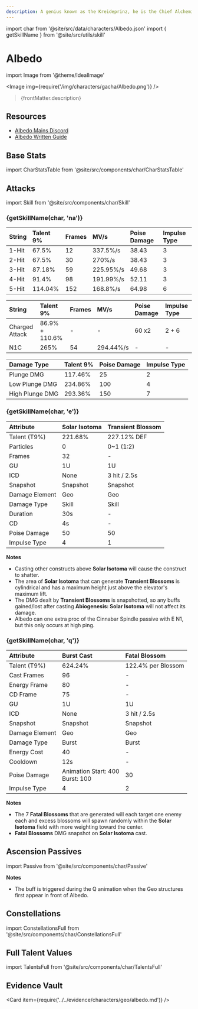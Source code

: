 ```yaml
---
description: A genius known as the Kreideprinz, he is the Chief Alchemist and Captain of the Investigation Team of the Knights of Favonius.
---
```


import char from '@site/src/data/characters/Albedo.json'
import { getSkillName } from '@site/src/utils/skill'

# Albedo

import Image from '@theme/IdealImage'

<Image img={require('/img/characters/gacha/Albedo.png')} />
<blockquote>{frontMatter.description}</blockquote>

## Resources

* [Albedo Mains Discord](https://discord.gg/uHV2ZCfPXU)
* [Albedo Written Guide](https://keqingmains.com/albedo/)

## Base Stats

import CharStatsTable from '@site/src/components/char/CharStatsTable'

<CharStatsTable char={char} />

## Attacks

import Skill from '@site/src/components/char/Skill'

<Tabs>
<TabItem value='na' label='Normal Attacks'>
<h3>{getSkillName(char, 'na')}</h3>
<div class='talent-columns'>
<Skill char={char} skill='na' sectionFilter='Normal Attack' />

| String | Talent 9% | Frames | MV/s      | Poise Damage | Impulse Type |
| :----- | :-------- | :----- | :-------- | :----------- | :----------- |
| 1-Hit  | 67.5%     | 12     | 337.5%/s  | 38.43        | 3            |
| 2-Hit  | 67.5%     | 30     | 270%/s    | 38.43        | 3            |
| 3-Hit  | 87.18%    | 59     | 225.95%/s | 49.68        | 3            |
| 4-Hit  | 91.4%     | 98     | 191.99%/s | 52.11        | 3            |
| 5-Hit  | 114.04%   | 152    | 168.8%/s  | 64.98        | 6            |

</div>
<div class='talent-columns'>
<Skill char={char} skill='na' sectionFilter='Charged Attack' />

| String         | Talent 9%      | Frames | MV/s      | Poise Damage | Impulse Type |
| :------------- | :------------- | :----- | :-------- | :----------- | :----------- |
| Charged Attack | 86.9% + 110.6% | -      | -         | 60 x2        | 2 + 6        |
| N1C            | 265%           | 54     | 294.44%/s | -            | -            |

</div>
<div class='talent-columns'>
<Skill char={char} skill='na' sectionFilter='Plunging Attack' />

| Damage Type     | Talent 9% | Poise Damage | Impulse Type |
| :-------------- | :-------- | :----------- | :----------- |
| Plunge DMG      | 117.46%   | 25           | 2            |
| Low Plunge DMG  | 234.86%   | 100          | 4            |
| High Plunge DMG | 293.36%   | 150          | 7            |

</div>

</TabItem>

<TabItem value='e' label='Skill'>
<h3>{getSkillName(char, 'e')}</h3>
<div class='talent-columns'>
<Skill char={char} skill='e' />

| Attribute      | Solar Isotoma | Transient Blossom |
| :------------- | :------------ | :---------------- |
| Talent \(T9%\) | 221.68%       | 227.12% DEF       |
| Particles      | 0             | 0~1 \(1:2\)       |
| Frames         | 32            | -                 |
| GU             | 1U            | 1U                |
| ICD            | None          | 3 hit / 2.5s      |
| Snapshot       | Snapshot      | Snapshot          |
| Damage Element | Geo           | Geo               |
| Damage Type    | Skill         | Skill             |
| Duration       | 30s           | -                 |
| CD             | 4s            | -                 |
| Poise Damage   | 50            | 50                |
| Impulse Type   | 4             | 1                 |

</div>

**Notes**

* Casting other constructs above **Solar Isotoma** will cause the construct to shatter.
* The area of **Solar Isotoma** that can generate **Transient Blossoms** is cylindrical and has a maximum height just above the elevator's maximum lift.
* The DMG dealt by **Transient Blossoms** is snapshotted, so any buffs gained/lost after casting **Abiogenesis: Solar Isotoma** will not affect its damage.
* Albedo can one extra proc of the Cinnabar Spindle passive with E N1, but this only occurs at high ping.

</TabItem>

<TabItem value='q' label='Burst'>
<h3>{getSkillName(char, 'q')}</h3>
<div class='talent-columns'>
<Skill char={char} skill='q'/>

| Attribute      | Burst Cast                            | Fatal Blossom      |
| :------------- | :------------------------------------ | :----------------- |
| Talent \(T9%\) | 624.24%                               | 122.4% per Blossom |
| Cast Frames    | 96                                    | -                  |
| Energy Frame   | 80                                    | -                  |
| CD Frame       | 75                                    | -                  |
| GU             | 1U                                    | 1U                 |
| ICD            | None                                  | 3 hit / 2.5s       |
| Snapshot       | Snapshot                              | Snapshot           |
| Damage Element | Geo                                   | Geo                |
| Damage Type    | Burst                                 | Burst              |
| Energy Cost    | 40                                    | -                  |
| Cooldown       | 12s                                   | -                  |
| Poise Damage   | Animation Start: 400 <br/> Burst: 100 | 30                 |
| Impulse Type   | 4                                     | 2                  |

</div>

**Notes**

* The 7 **Fatal Blossoms** that are generated will each target one enemy each and excess blossoms will spawn randomly within the **Solar Isotoma** field with more weighting toward the center.
* **Fatal Blossoms** DMG snapshot on **Solar Isotoma** cast.

</TabItem>
</Tabs>

## Ascension Passives

import Passive from '@site/src/components/char/Passive'

<Tabs>
<TabItem value='passive' label='Passive'>
<Passive char={char} passive={2} />
</TabItem>

<TabItem value='a1' label='Ascension 1'>
<Passive char={char} passive={0} />
</TabItem>

<TabItem value="a4" label="Ascension 4">
<Passive char={char} passive={1} />

**Notes**

* The buff is triggered during the Q animation when the Geo structures first appear in front of Albedo.

</TabItem>
</Tabs>

## Constellations

import ConstellationsFull from '@site/src/components/char/ConstellationsFull'

<ConstellationsFull char={char} />

## Full Talent Values

import TalentsFull from '@site/src/components/char/TalentsFull'

<TalentsFull char={char} />

## Evidence Vault

<Card item={require('../../evidence/characters/geo/albedo.md')} />
